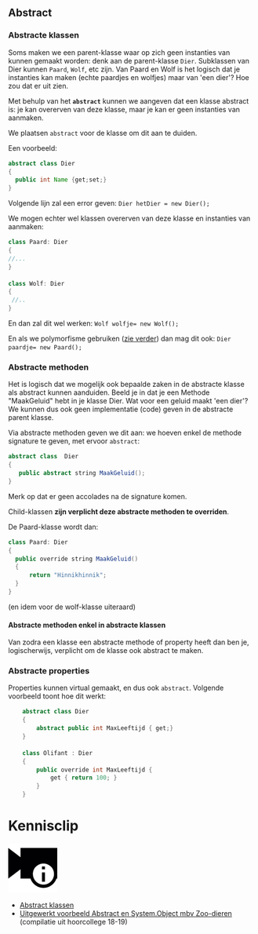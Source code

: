 ## Abstract

### Abstracte klassen

Soms maken we een parent-klasse waar op zich geen instanties van kunnen gemaakt worden: denk aan de parent-klasse ``Dier``. Subklassen van Dier kunnen ``Paard``, ``Wolf``, etc zijn. Van Paard en Wolf is het logisch dat je instanties kan maken (echte paardjes en wolfjes) maar van 'een dier'? Hoe zou dat er uit zien.

Met behulp van het **``abstract``** kunnen we aangeven dat een klasse abstract is: je kan overerven van deze klasse, maar je kan er geen instanties van aanmaken.

We plaatsen ``abstract`` voor de klasse om dit aan te duiden.

Een voorbeeld:
```java
abstract class Dier
{
  public int Name {get;set;}
}
```

Volgende lijn zal een error geven: ``Dier hetDier = new Dier();``

We mogen echter wel klassen overerven van deze klasse en instanties van aanmaken:
```java
class Paard: Dier
{
//...
}

class Wolf: Dier
{
 //..
}
```
En dan zal dit wel werken: ``Wolf wolfje= new Wolf();``

En als we polymorfisme gebruiken ([zie verder](../15_polymorfisme/11_polymo_intro.MD)) dan mag dit ook: ``Dier paardje= new Paard();`` 

### Abstracte methoden
Het is logisch dat we mogelijk ook bepaalde zaken in de abstracte klasse als abstract kunnen aanduiden. Beeld je in dat je een Methode "MaakGeluid" hebt in je klasse Dier. Wat voor een geluid maakt 'een dier'? We kunnen dus ook geen implementatie (code) geven in de abstracte parent klasse. 

Via abstracte methoden geven we dit aan: we hoeven enkel de methode signature te geven, met ervoor ``abstract``:
```java
abstract class  Dier
{
   public abstract string MaakGeluid();
}
```
Merk op dat er geen accolades na de signature komen.

Child-klassen **zijn verplicht deze abstracte methoden te overriden**.

De Paard-klasse wordt dan:
```java
class Paard: Dier
{
  public override string MaakGeluid()
  { 
      return "Hinnikhinnik";
  }
}
```
(en idem voor de wolf-klasse uiteraard)

#### Abstracte methoden enkel in abstracte klassen
Van zodra een klasse een abstracte methode of property heeft dan ben je, logischerwijs, verplicht om de klasse ook abstract te maken. 

### Abstracte properties

Properties kunnen virtual gemaakt, en dus ook ``abstract``. Volgende voorbeeld toont hoe dit werkt:

```java
    abstract class Dier
    {
        abstract public int MaxLeeftijd { get;}
    }

    class Olifant : Dier
    {
        public override int MaxLeeftijd {
            get { return 100; }
        }
    }
```


<!---NOBOOKSTART--->
# Kennisclip
![](../assets/infoclip.png)

* [Abstract klassen](https://ap.cloud.panopto.eu/Panopto/Pages/Viewer.aspx?id=a6f513b8-e299-4118-986d-ab7c00e47861)
* [Uitgewerkt voorbeeld Abstract en System.Object mbv Zoo-dieren](https://ap.cloud.panopto.eu/Panopto/Pages/Viewer.aspx?id=e0c0f796-de77-4930-bcb6-ab8d00ce0c24) (compilatie uit hoorcollege 18-19)
<!---NOBOOKEND--->
